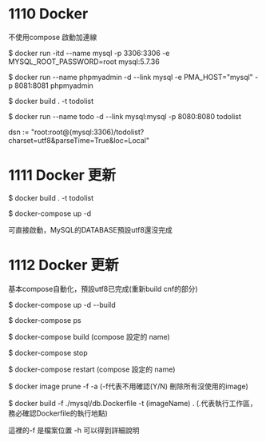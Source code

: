 # 1110 Docker

不使用compose 啟動加連線

$ docker run -itd --name mysql -p 3306:3306 -e MYSQL_ROOT_PASSWORD=root mysql:5.7.36

$ docker run --name phpmyadmin -d --link mysql -e PMA_HOST="mysql" -p 8081:8081 phpmyadmin

$ docker build . -t todolist 

$ docker run --name todo -d --link mysql:mysql -p 8080:8080 todolist

dsn := "root:root@(mysql:3306)/todolist?charset=utf8&parseTime=True&loc=Local"

# 1111 Docker 更新

$ docker build . -t todolist 

$ docker-compose up -d

可直接啟動，MySQL的DATABASE預設utf8還沒完成

# 1112 Docker 更新

基本compose自動化，預設utf8已完成(重新build cnf的部分)

$ docker-compose up -d --build

$ docker-compose ps

$ docker-compose build (compose 設定的 name)

$ docker-compose stop

$ docker-compose restart (compose 設定的 name)

$ docker image prune -f -a (-f代表不用確認(Y/N) 刪除所有沒使用的image)

$ docker build -f ./mysql/db.Dockerfile -t (imageName) . (.代表執行工作區，務必確認Dockerfile的執行地點)

這裡的-f 是檔案位置 -h 可以得到詳細說明

